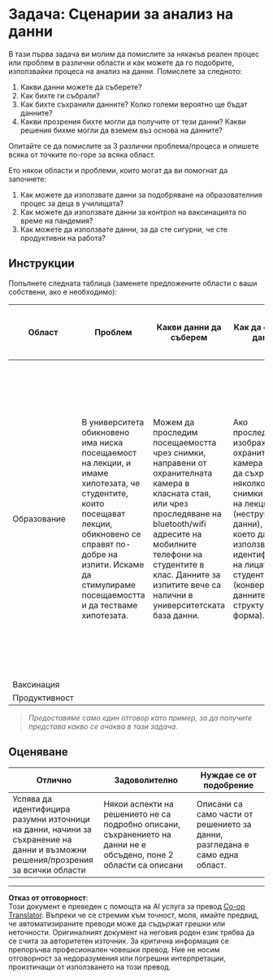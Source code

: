 <!--
CO_OP_TRANSLATOR_METADATA:
{
  "original_hash": "a8f79b9c0484c35b4f26e8aec7fc4d56",
  "translation_date": "2025-08-26T15:27:07+00:00",
  "source_file": "1-Introduction/01-defining-data-science/solution/assignment.md",
  "language_code": "bg"
}
-->
# Задача: Сценарии за анализ на данни

В тази първа задача ви молим да помислите за някакъв реален процес или проблем в различни области и как можете да го подобрите, използвайки процеса на анализ на данни. Помислете за следното:

1. Какви данни можете да съберете?
1. Как бихте ги събрали?
1. Как бихте съхранили данните? Колко големи вероятно ще бъдат данните?
1. Какви прозрения бихте могли да получите от тези данни? Какви решения бихме могли да вземем въз основа на данните?

Опитайте се да помислите за 3 различни проблема/процеса и опишете всяка от точките по-горе за всяка област.

Ето някои области и проблеми, които могат да ви помогнат да започнете:

1. Как можете да използвате данни за подобряване на образователния процес за деца в училищата?
1. Как можете да използвате данни за контрол на ваксинацията по време на пандемия?
1. Как можете да използвате данни, за да сте сигурни, че сте продуктивни на работа?

## Инструкции

Попълнете следната таблица (заменете предложените области с ваши собствени, ако е необходимо):

| Област | Проблем | Какви данни да съберем | Как да съхраним данните | Какви прозрения/решения можем да направим | 
|--------|---------|------------------------|-------------------------|-------------------------------------------|
| Образование | В университета обикновено има ниска посещаемост на лекции, и имаме хипотезата, че студентите, които посещават лекции, обикновено се справят по-добре на изпити. Искаме да стимулираме посещаемостта и да тестваме хипотезата. | Можем да проследим посещаемостта чрез снимки, направени от охранителната камера в класната стая, или чрез проследяване на bluetooth/wifi адресите на мобилните телефони на студентите в клас. Данните за изпитите вече са налични в университетската база данни. | Ако проследяваме изображения от охранителната камера - трябва да съхраним няколко (5-10) снимки по време на лекцията (неструктурирани данни), след което да използваме AI за идентифициране на лицата на студентите (конвертиране на данните в структурирана форма). | Можем да изчислим средните данни за посещаемост за всеки студент и да видим дали има някаква корелация с оценките от изпитите. Ще говорим повече за корелация в секцията [вероятности и статистика](../../04-stats-and-probability/README.md). За да стимулираме посещаемостта, можем да публикуваме седмичния рейтинг за посещаемост на училищния портал и да теглим награди сред тези с най-висока посещаемост. |
| Ваксинация | | | | |
| Продуктивност | | | | |

> *Предоставяме само един отговор като пример, за да получите представа какво се очаква в тази задача.*

## Оценяване

Отлично | Задоволително | Нуждае се от подобрение
--- | --- | -- |
Успява да идентифицира разумни източници на данни, начини за съхранение на данни и възможни решения/прозрения за всички области | Някои аспекти на решението не са подробно описани, съхранението на данни не е обсъдено, поне 2 области са описани | Описани са само части от решението за данни, разгледана е само една област.

---

**Отказ от отговорност**:  
Този документ е преведен с помощта на AI услуга за превод [Co-op Translator](https://github.com/Azure/co-op-translator). Въпреки че се стремим към точност, моля, имайте предвид, че автоматизираните преводи може да съдържат грешки или неточности. Оригиналният документ на неговия роден език трябва да се счита за авторитетен източник. За критична информация се препоръчва професионален човешки превод. Ние не носим отговорност за недоразумения или погрешни интерпретации, произтичащи от използването на този превод.